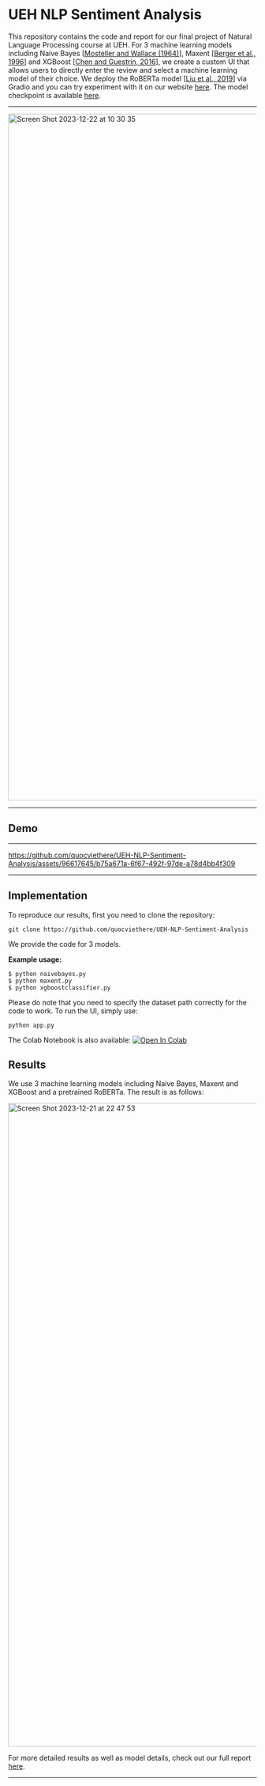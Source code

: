 # UEH NLP Sentiment Analysis
This repository contains the code and report for our final project of Natural Language Processing course at UEH. For 3 machine learning models including Naive Bayes [[Mosteller and Wallace (1964)](https://www.tandfonline.com/doi/abs/10.1080/01621459.1963.10500849)], Maxent [[Berger et al., 1996](https://dl.acm.org/doi/10.5555/234285.234289)] and XGBoost [[Chen and Guestrin, 2016](https://dl.acm.org/doi/10.1145/2939672.2939785)], we create a custom UI that allows users to directly enter the review and select a machine learning model of their choice. We deploy the RoBERTa model [[Liu et al., 2019](https://arxiv.org/abs/1907.11692)] via Gradio and you can try experiment with it on our website [here](https://ueh-nlp.github.io/). The model checkpoint is available [here](https://drive.google.com/file/d/14mPTsgoV-Px0lBEjmwU8RQReHwWWKC3D/view?usp=sharing). 

---

<img width="1389" alt="Screen Shot 2023-12-22 at 10 30 35" src="https://github.com/quocviethere/UEH-NLP-Sentiment-Analysis/assets/96617645/cd86fc47-7aa3-412a-a140-396b7a26dd93">

---

## Demo
---


https://github.com/quocviethere/UEH-NLP-Sentiment-Analysis/assets/96617645/b75a671a-6f67-492f-97de-a78d4bb4f309


---

## Implementation

To reproduce our results, first you need to clone the repository:

```
git clone https://github.com/quocviethere/UEH-NLP-Sentiment-Analysis
```

We provide the code for 3 models. 

**Example usage:**

```
$ python naivebayes.py
$ python maxent.py
$ python xgboostclassifier.py
```

Please do note that you need to specify the dataset path correctly for the code to work. To run the UI, simply use:

```
python app.py
```

The Colab Notebook is also available:
[![Open In Colab](https://colab.research.google.com/assets/colab-badge.svg)](https://colab.research.google.com/drive/1xVJJBzXdzL3dGXZQw9glIKw7c7IcJ77f?usp=sharing)

## Results

We use 3 machine learning models including Naive Bayes, Maxent and XGBoost and a pretrained RoBERTa. The result is as follows:

<img width="1302" alt="Screen Shot 2023-12-21 at 22 47 53" src="https://github.com/quocviethere/UEH-NLP-Sentiment-Analysis/assets/96617645/6a9d8015-a6bd-42e8-9cce-2050503ea0d5">

For more detailed results as well as model details, check out our full report [here](https://ueh-nlp.github.io/report.pdf).

---





